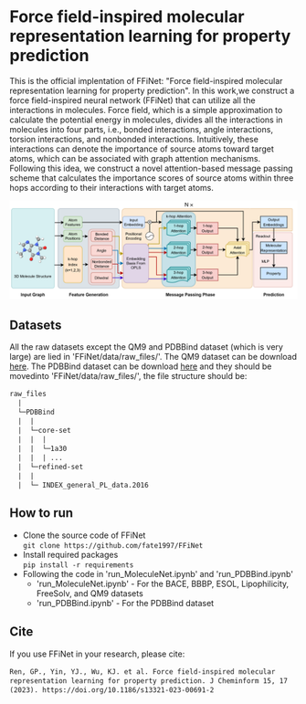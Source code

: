 # Force field-inspired molecular representation learning for property prediction
This is the official implentation of FFiNet: "Force field-inspired molecular representation learning for property prediction". In this work,we construct a force field-inspired neural network (FFiNet) that can utilize all the interactions in molecules. Force field, which is a simple approximation to calculate the potential energy in molecules, divides all the interactions in molecules into four parts, i.e., bonded interactions, angle interactions, torsion interactions, and nonbonded interactions. Intuitively, these interactions can denote the importance of source atoms toward target atoms, which can be associated with graph attention mechanisms. Following this idea, we construct a novel attention-based message passing scheme that calculates the importance scores of source atoms within three hops according to their interactions with target atoms.

![Network architecture of the FFiNet model](Network.png)

## Datasets
All the raw datasets except the QM9 and PDBBind dataset (which is very large) are lied in 'FFiNet/data/raw_files/'. The QM9 dataset can be download [here](https://deepchemdata.s3-us-west-1.amazonaws.com/datasets/molnet_publish/qm9.zip). The PDBBind dataset can be download [here](http://pdbbind-cn.org/) and they should be movedinto 'FFiNet/data/raw_files/', the file structure should be:
```
raw_files
  | 
  └─PDBBind
  |  |
  |  └─core-set
  |  |  |
  |  |  └─1a30
  |  |  | ...
  |  └─refined-set
  |  |
  |  └─ INDEX_general_PL_data.2016    
```


## How to run
- Clone the source code of FFiNet \
```git clone https://github.com/fate1997/FFiNet```
- Install required packages \
```pip install -r requirements```
- Following the code in 'run_MoleculeNet.ipynb' and 'run_PDBBind.ipynb'
  - 'run_MoleculeNet.ipynb' - For the BACE, BBBP, ESOL, Lipophilicity, FreeSolv, and QM9 datasets
  - 'run_PDBBind.ipynb' - For the PDBBind dataset




## Cite
If you use FFiNet in your research, please cite:
```
Ren, GP., Yin, YJ., Wu, KJ. et al. Force field-inspired molecular representation learning for property prediction. J Cheminform 15, 17 (2023). https://doi.org/10.1186/s13321-023-00691-2
```

